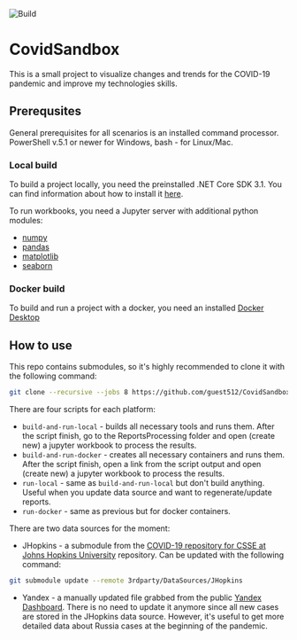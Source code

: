 ![Build](https://github.com/guest512/CovidSandbox/workflows/Build/badge.svg)

# CovidSandbox

This is a small project to visualize changes and trends for the COVID-19 pandemic and improve my technologies skills.

## Prerequsites

General prerequisites for all scenarios is an installed command processor. PowerShell v.5.1 or newer for Windows, bash - for Linux/Mac.

### Local build

To build a project locally, you need the preinstalled .NET Core SDK 3.1. You can find information about how to install it [here](https://docs.microsoft.com/dotnet/core/install/).

To run workbooks, you need a Jupyter server with additional python modules:
- [numpy](https://pypi.org/project/numpy/)
- [pandas](https://pypi.org/project/pandas/)
- [matplotlib](https://pypi.org/project/matplotlib/)
- [seaborn](https://pypi.org/project/seaborn/)

### Docker build

To build and run a project with a docker, you need an installed [Docker Desktop](https://docs.docker.com/engine/install/)

## How to use

This repo contains submodules, so it's highly recommended to clone it with the following command:
```bash
git clone --recursive --jobs 8 https://github.com/guest512/CovidSandbox.git 
```

There are four scripts for each platform:
- `build-and-run-local` - builds all necessary tools and runs them. After the script finish, go to the ReportsProcessing folder and open (create new) a jupyter workbook to process the results.
- `build-and-run-docker` - creates all necessary containers and runs them. After the script finish, open a link from the script output and open (create new) a jupyter workbook to process the results.
- `run-local` - same as `build-and-run-local` but don't build anything. Useful when you update data source and want to regenerate/update reports.
- `run-docker` - same as previous but for docker containers.


There are two data sources for the moment:
- JHopkins - a submodule from the [COVID-19 repository for CSSE at Johns Hopkins University](https://github.com/CSSEGISandData/COVID-19) repository. Can be updated with the following command:
```bash
git submodule update --remote 3rdparty/DataSources/JHopkins
```
- Yandex - a manually updated file grabbed from the public [Yandex Dashboard](https://datalens.yandex/7o7is1q6ikh23?tab=X1). There is no need to update it anymore since all new cases are stored in the JHopkins data source. However, it's useful to get more detailed data about Russia cases at the beginning of the pandemic.
